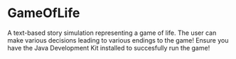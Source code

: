 # GameOfLife
A text-based story simulation representing a game of life. The user can make various decisions leading to various endings to the game!
Ensure you have the Java Development Kit installed to succesfully run the game!
